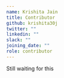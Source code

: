 ```yaml
---
name: Krishita Jain
title: Contributor
github: krishita30j
twitter: ""
linkedin: ""
slack: ""
joining_date: ""
role: contributor
---
```


Still waiting for this

